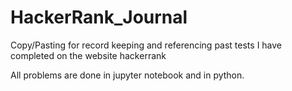 # HackerRank_Journal
Copy/Pasting for record keeping and referencing past tests I have completed on the website hackerrank

All problems are done in jupyter notebook and in python.
